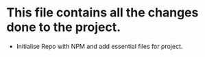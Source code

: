 # This file contains all the changes done to the project.

- Initialise Repo with NPM and add essential files for project.